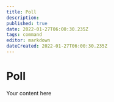 ```yaml
---
title: Poll
description: 
published: true
date: 2022-01-27T06:00:30.235Z
tags: command
editor: markdown
dateCreated: 2022-01-27T06:00:30.235Z
---
```


# Poll
Your content here